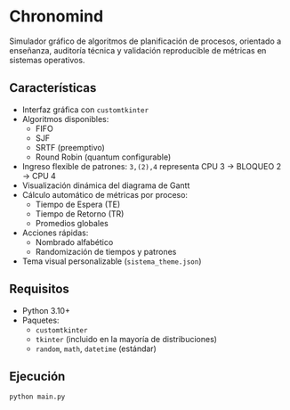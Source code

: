 # Chronomind

Simulador gráfico de algoritmos de planificación de procesos, orientado a enseñanza, auditoría técnica y validación reproducible de métricas en sistemas operativos.

## Características

- Interfaz gráfica con `customtkinter`
- Algoritmos disponibles:
  - FIFO
  - SJF
  - SRTF (preemptivo)
  - Round Robin (quantum configurable)
- Ingreso flexible de patrones: `3,(2),4` representa CPU 3 → BLOQUEO 2 → CPU 4
- Visualización dinámica del diagrama de Gantt
- Cálculo automático de métricas por proceso:
  - Tiempo de Espera (TE)
  - Tiempo de Retorno (TR)
  - Promedios globales
- Acciones rápidas:
  - Nombrado alfabético
  - Randomización de tiempos y patrones
- Tema visual personalizable (`sistema_theme.json`)
  
## Requisitos

- Python 3.10+
- Paquetes:
  - `customtkinter`
  - `tkinter` (incluido en la mayoría de distribuciones)
  - `random`, `math`, `datetime` (estándar)

## Ejecución

```bash
python main.py
